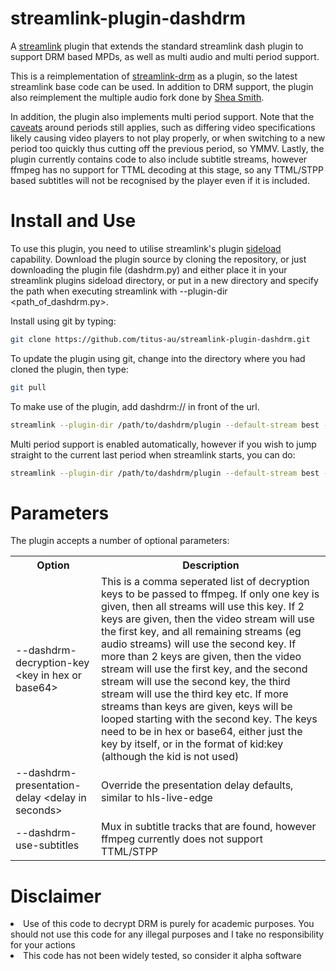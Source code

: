 # streamlink-plugin-dashdrm

A [streamlink](https://github.com/streamlink/streamlink) plugin that extends the standard streamlink dash plugin to support DRM based MPDs, as well as multi audio and multi period support.

This is a reimplementation of [streamlink-drm](https://github.com/ImAleeexx/streamlink-drm) as a plugin, so the latest streamlink base code can be used. In addition to DRM support, the plugin also reimplement the multiple audio fork done by [Shea Smith](https://github.com/SheaSmith/streamlink-drm). 

In addition, the plugin also implements multi period support. Note that the [caveats](https://github.com/streamlink/streamlink/issues/5058) around periods still applies, such as differing video specifications likely causing video players to not play properly, or when switching to a new period too quickly thus cutting off the previous period, so YMMV. Lastly, the plugin currently contains code to also include subtitle streams, however ffmpeg has no support for TTML decoding at this stage, so any TTML/STPP based subtitles will not be recognised by the player even if it is included.

# Install and Use

To use this plugin, you need to utilise streamlink's plugin [sideload](https://streamlink.github.io/latest/cli/plugin-sideloading.html) capability. Download the plugin source by cloning the repository, or just downloading the plugin file (dashdrm.py) and either place it in your streamlink plugins sideload directory, or put in a new directory and specify the path when executing streamlink with --plugin-dir <path_of_dashdrm.py>.

Install using git by typing:
```sh
git clone https://github.com/titus-au/streamlink-plugin-dashdrm.git
```
To update the plugin using git, change into the directory where you had cloned the plugin, then type:
```sh
git pull
```

To make use of the plugin, add dashdrm:// in front of the url.
```sh
streamlink --plugin-dir /path/to/dashdrm/plugin --default-stream best --url dashdrm://http://abc.def/xyz.mpd
```
Multi period support is enabled automatically, however if you wish to jump straight to the current last period when streamlink starts, you can do:
```sh
streamlink --plugin-dir /path/to/dashdrm/plugin --default-stream best --url "dashdrm://http://abc.def/xyz.mpd period=-1"
```

# Parameters

The plugin accepts a number of optional parameters:
<TABLE>
  <TR>
    <TH>Option</TH>
    <TH>Description</TH>
  </TR>
  <TR>
    <TD>--dashdrm-decryption-key &ltkey in hex or base64&gt</TD>
    <TD>This is a comma seperated list of decryption keys to be passed to ffmpeg. If only one key is given, then all streams will use this key. If 2 keys are given, then the video stream will use the first key, and all remaining streams (eg audio streams) will use the second key. If more than 2 keys are given, then the video stream will use the first key, and the second stream will use the second key, the third stream will use the third key etc. If more streams than keys are given, keys will be looped starting with the second key. The keys need to be in hex or base64, either just the key by itself, or in the format of kid:key (although the kid is not used)</TD>
  </TR>
  <TR>
    <TD>--dashdrm-presentation-delay &ltdelay in seconds&gt</TD>
    <TD>Override the presentation delay defaults, similar to hls-live-edge</TD>
  </TR>
  <TR>
    <TD>--dashdrm-use-subtitles</TD>
    <TD>Mux in subtitle tracks that are found, however ffmpeg currently does not support TTML/STPP</TD>
  </TR>
</TABLE>

# Disclaimer

<LI>Use of this code to decrypt DRM is purely for academic purposes. You should not use this code for any illegal purposes and I take no responsibility for your actions</LI>
<LI>This code has not been widely tested, so consider it alpha software</LI>

